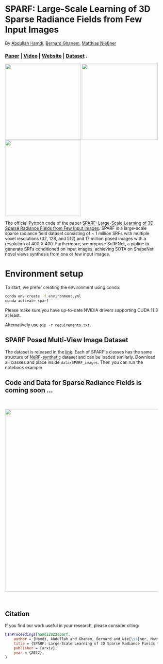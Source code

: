 # SPARF: Large-Scale Learning of 3D Sparse Radiance Fields from Few Input Images
By [Abdullah Hamdi](https://abdullahamdi.com/), [Bernard Ghanem](http://www.bernardghanem.com/), [Matthias Nießner](https://niessnerlab.org/members/matthias_niessner/profile.html) 
### [Paper](https://arxiv.org/abs/2212.09100) | [Video](https://youtu.be/VcjypZ0hp4w) | [Website](https://abdullahamdi.com/sparf/) | [Dataset](https://drive.google.com/drive/folders/19zCvjQJEh30vCzNC32Bvkc8s_s7GjbKR?usp=sharing) . <br>
<p float="left">
<img src="https://user-images.githubusercontent.com/26301932/208697062-829496a7-4a25-42cf-8a67-41cc64b0ea66.gif" align="left" width="250">
<img src="https://user-images.githubusercontent.com/26301932/208697090-2bb7ade0-1cce-4ebe-bbd8-c61d4fcfb587.gif" align="center" width="250">
<img src="https://user-images.githubusercontent.com/26301932/208697114-ce5e0a29-4cec-41ec-b995-e6b41495b042.gif" align="center" width="250">
</p>
 
The official Pytroch code of the paper [SPARF: Large-Scale Learning of 3D Sparse Radiance Fields from Few Input Images](https://arxiv.org/abs/2212.09100). SPARF is a large-scale sparse radiance field dataset consisting of ~ 1 million SRFs with multiple voxel resolutions (32, 128, and 512) and 17 million posed images with a resolution of 400 X 400. Furthermore, we propose SuRFNet, a pipline to generate SRFs conditioned on input images, achieving SOTA on ShapeNet novel views synthesis from one or few input images. 

# Environment setup

To start, we prefer creating the environment using conda:
```sh
conda env create -f environment.yml
conda activate sparf
```
Please make sure you have up-to-date NVIDIA drivers supporting CUDA 11.3 at least.

Alternatively use `pip -r requirements.txt`.
## SPARF Posed Multi-View Image Dataset 
The dataset is released in the [link](https://drive.google.com/drive/folders/19zCvjQJEh30vCzNC32Bvkc8s_s7GjbKR?usp=sharing). Each of SPARF's classes has the same structure of [NeRF-synthetic](https://github.com/sxyu/pixel-nerf) dataset and can be loaded similarly. Download all classes and place inside `data/SPARF_images`. Then you can run the notebook example   


## Code and Data for Sparse Radiance Fields is coming soon ... 

<br>
<p float="center">
<img src="https://user-images.githubusercontent.com/26301932/208700278-62be65c3-87d6-44aa-8939-bdeb30d889f0.gif" align="center" width="600">
</p>
<br>

## Citation
If you find our work useful in your research, please consider citing:
```bibtex
@InProceedings{hamdi2022sparf, 
    author = {Hamdi, Abdullah and Ghanem, Bernard and Nie{\ss}ner, Matthias}, 
    title = {SPARF: Large-Scale Learning of 3D Sparse Radiance Fields from Few Input Images}, 
    publisher = {arxiv}, 
    year = {2022},
}
```

